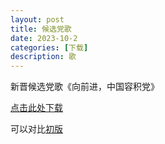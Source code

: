 ```yaml
---
layout: post
title: 候选党歌
date: 2023-10-2
categories: [下载]
description: 歌
---
```


新晋候选党歌《向前进，中国容积党》

[点击此处下载](https://www.feijix.com/s/p3UGpocw)

可以对比[初版](https://ovule-seed.github.io/2023/02/04/a3-MV%E4%B8%8B%E8%BD%BD/)
